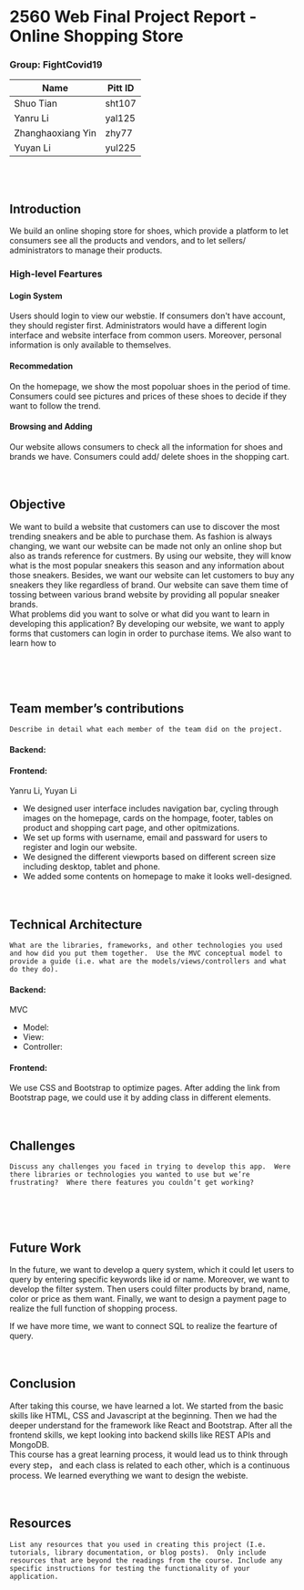 # 2560 Web Final Project Report - Online Shopping Store

### Group: FightCovid19

| Name              | Pitt ID |
| ----------------- | ------- |
| Shuo Tian         | sht107  |
| Yanru Li          | yal125  |
| Zhanghaoxiang Yin | zhy77   |
| Yuyan Li          | yul225  |

<br><br>

## Introduction
We build an online shoping store for shoes, which provide a platform to let consumers see all the products and vendors, 
and to let sellers/ administrators to manage their products. 

### High-level Feartures
#### Login System
Users should login to view our webstie. If consumers don't have account, they should register first. 
Administrators would have a different login interface and website interface from common users. 
Moreover, personal information is only available to themselves.
#### Recommedation
On the homepage, we show the most popoluar shoes in the period of time. 
Consumers could see pictures and prices of these shoes to decide if they want to follow the trend.
#### Browsing and Adding
Our website allows consumers to check all the information for shoes and brands we have. 
Consumers could add/ delete shoes in the shopping cart. <br><br><br>



## Objective
We want to build a website that customers can use to discover the most trending sneakers and be able to purchase them. As
 fashion is always changing, we want our website can be made not only an online shop but also as trands reference for custmers.
 By using our website, they will know what is the most popular sneakers this season and any information about those sneakers. Besides,
 we want our website can let customers to buy any sneakers they like regardless of brand. Our website can save them time of tossing
 between various brand website by providing all popular sneaker brands.<br>
What problems did you want to solve or what did you want to learn in developing this application? 
By developing our website, we want to apply forms that customers can login in order to purchase items. We also want to learn
how to 


<br><br><br>
## Team member’s contributions
`Describe in detail what each member of the team did on the project.`

#### Backend:
#### Frontend: 
Yanru Li, Yuyan Li
+ We designed user interface includes navigation bar, cycling through images on the homepage, cards on the hompage, footer,
tables on product and shopping cart page, and other opitmizations.
+ We set up forms with username, email and passward for users to register and login our website.
+ We designed the different viewports based on different screen size including desktop, tablet and phone.
+ We added some contents on homepage to make it looks well-designed.<br><br><br>



## Technical Architecture
`What are the libraries, frameworks, and other technologies you used and how did you put them together. 
Use the MVC conceptual model to provide a guide (i.e. what are the models/views/controllers and what do they do).`

#### Backend:
MVC
+ Model: 
+ View:
+ Controller: 
#### Frontend: 
We use CSS and Bootstrap to optimize pages. 
After adding the link from Bootstrap page, we could use it by adding class in different elements. <br><br><br>



## Challenges
`Discuss any challenges you faced in trying to develop this app. 
Were there libraries or technologies you wanted to use but we’re frustrating? 
Where there features you couldn’t get working?`


<br><br><br>
## Future Work
In the future, we want to develop a query system, 
which it could let users to query by entering specific keywords like id or name.
Moreover, we want to develop the filter system. 
Then users could filter products by brand, name, color or price as them want. 
Finally, we want to design a payment page to realize the full function of shopping process.<br>

If we have more time, we want to connect SQL to realize the fearture of query. <br><br><br>



## Conclusion
After taking this course, we have learned a lot. We started from the basic skills like HTML, CSS and Javascript at the beginning.
Then we had the deeper understand for the framework like React and Bootstrap. 
After all the frontend skills, we kept looking into backend skills like REST APIs and MongoDB.<br>
This course has a great learning process, it would lead us to think through every step，
and each class is related to each other, which is a continuous process.
We learned everything we want to design the webiste. <br><br><br>


## Resources

`List any resources that you used in creating this project (I.e. tutorials, library documentation, or blog posts). 
Only include resources that are beyond the readings from the course.
Include any specific instructions for testing the functionality of your application.`


